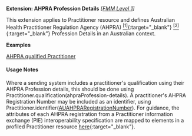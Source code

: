 **Extension: AHPRA Profession Details** *[[FMM Level 1](guidance.html)]*

This extension applies to Practitioner resource and defines Australian Health Practitioner Regulation Agency (AHPRA) [<sup>[1]</sup>](https://www.ahpra.gov.au){:target="_blank"} [<sup>[2]</sup>](https://www.ahpra.gov.au/Support/Glossary.aspx#Registration%20Number){:target="_blank"} Profession Details in an Australian context.

**Examples**

[AHPRA qualified Practitioner](Practitioner-example4.html)

#### Usage Notes
Where a sending system includes a practitioner's qualification using their AHPRA Profession details, this should be done using Practitioner.qualification(ahpraProfession-details). 
A practitioner's AHPRA Registration Number may be included as an identifier, using Practitioner.identifier([AUAHPRARegistrationNumber](StructureDefinition-au-ahpraregistrationnumber.html)).
For guidance, the attributes of each AHPRA registration from a Practitioner information exchange (PIE) interoperability specification are mapped to elements in a profiled Practitioner resource [here](../web-content/notes/ahpra-registration-number/index.html){:target="_blank"}.

